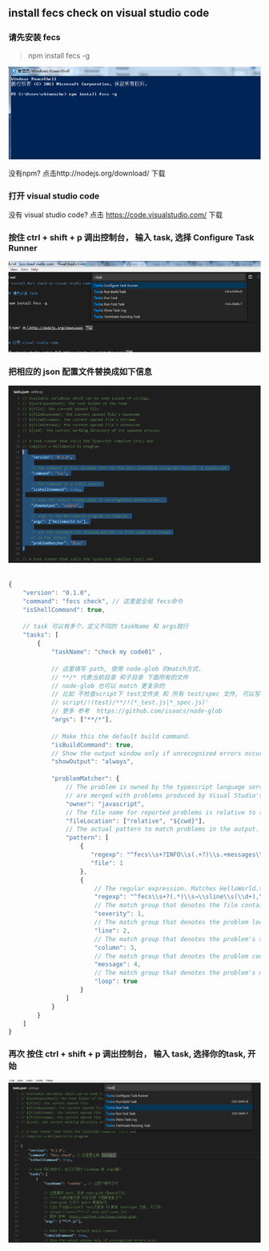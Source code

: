 ## install fecs check on visual studio code

### 请先安装 fecs

> npm install fecs -g

![](https://raw.githubusercontent.com/21paradox/fecs-visual-studio-code/master/img/install-fecs.png)

没有npm? 点击http://nodejs.org/download/ 下载

### 打开 visual studio code

没有 visual studio code? 点击 https://code.visualstudio.com/ 下载

### 按住 ctrl + shift + p 调出控制台， 输入 task, 选择 Configure Task Runner

![](https://raw.githubusercontent.com/21paradox/fecs-visual-studio-code/master/img/ctrl%2Bshift%2Bp.png)

### 把相应的 json 配置文件替换成如下信息

![](https://raw.githubusercontent.com/21paradox/fecs-visual-studio-code/master/img/replace-selectedWords.png)

```js

{
	"version": "0.1.0",
	"command": "fecs check", // 这里是全局 fecs命令
	"isShellCommand": true,
	
	// task 可以有多个，定义不同的 taskName 和 args就行
	"tasks": [
		{
			"taskName": "check my code01" , 
			
			// 这里填写 path, 使用 node-glob 的match方式， 
			// **/* 代表当前目录 和子目录 下面所有的文件
			// node-glob 也可以 match 更复杂的
			// 比如 不检查script下 test文件夹 和 所有 test/spec 文件, 可以写：
			// script/!(test)/**/!(*_test.js|*_spec.js)'
			// 更多 参考  https://github.com/isaacs/node-glob
			"args": ["**/*"], 
			
			// Make this the default build command.
			"isBuildCommand": true,
			// Show the output window only if unrecognized errors occur.
			"showOutput": "always",
			
			"problemMatcher": {
				// The problem is owned by the typescript language service. Ensure that the problems
				// are merged with problems produced by Visual Studio's language service.
				"owner": "javascript",
				// The file name for reported problems is relative to the current working directory.
				"fileLocation": ["relative", "${cwd}"],
				// The actual pattern to match problems in the output.
				"pattern": [
					{
			           "regexp": "^fecs\\s+?INFO\\s(.+?)\\s.+messages\\)$", //regex 检测文件名
			           "file": 1
			        },
					{
						// The regular expression. Matches HelloWorld.ts(2,10): error TS2339: Property 'logg' does not exist on type 'Console'.
						"regexp": "^fecs\\s+?(.*)\\s→\\sline\\s(\\d+),\\scol\\s(\\d+):\\s(.*)", //regex 检测error
						// The match group that denotes the file containing the problem.
						"severity": 1,
						// The match group that denotes the problem location.
						"line": 2,
						// The match group that denotes the problem's severity. Can be omitted.
						"column": 3,
						// The match group that denotes the problem code. Can be omitted.
						"message": 4,
						// The match group that denotes the problem's message.
						"loop": true
					}
				]
			}
		}
	]
}

```


### 再次 按住 ctrl + shift + p 调出控制台， 输入 task, 选择你的task, 开始

![](https://raw.githubusercontent.com/21paradox/fecs-visual-studio-code/master/img/after-replace.png)


